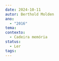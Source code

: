 ```yaml
---
date: 2024-10-11
autor: Berthold Molden
ano:
  - "2016"
tema: 
contexto:
  - Cadeira memória
status:
  - Ler
tags:
---
```

